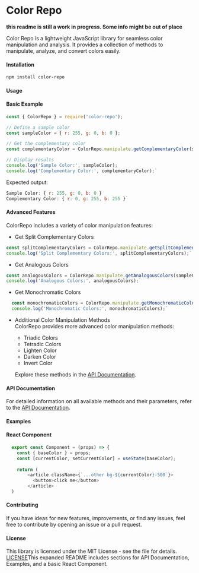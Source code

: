 # Color Repo
**this readme is still a work in progress. Some info might be out of place**

Color Repo is a lightweight JavaScript library for seamless color manipulation and analysis. It provides a collection of methods to manipulate, analyze, and convert colors easily.

#### Installation

```bash
npm install color-repo
```
#### Usage

#### Basic Example



```javascript
const { ColorRepo } = require('color-repo');

// Define a sample color
const sampleColor = { r: 255, g: 0, b: 0 };

// Get the complementary color
const complementaryColor = ColorRepo.manipulate.getComplementaryColor(sampleColor);

// Display results
console.log('Sample Color:', sampleColor);
console.log('Complementary Color:', complementaryColor);`
```

Expected output:

``` javascript
Sample Color: { r: 255, g: 0, b: 0 }
Complementary Color: { r: 0, g: 255, b: 255 }`
```
#### Advanced Features

ColorRepo includes a variety of color manipulation features:

- Get Split Complementary Colors

``` javascript
const splitComplementaryColors = ColorRepo.manipulate.getSplitComplementaryColors(sampleColor);
console.log('Split Complementary Colors:', splitComplementaryColors);`
```
- Get Analogous Colors

```javascript
const analogousColors = ColorRepo.manipulate.getAnalogousColors(sampleColor);
console.log('Analogous Colors:', analogousColors);`
```
- Get Monochromatic Colors

  
```javascript
  const monochromaticColors = ColorRepo.manipulate.getMonochromaticColors(sampleColor, 5);
  console.log('Monochromatic Colors:', monochromaticColors);`
```
- Additional Color Manipulation Methods  
  ColorRepo provides more advanced color manipulation methods:

  - Triadic Colors
  - Tetradic Colors
  - Lighten Color
  - Darken Color
  - Invert Color

  Explore these methods in the [API Documentation](https://chat.openai.com/c/f5e2913d-653a-4f66-ba5c-b032a8345ad5#api-documentation).

#### API Documentation

For detailed information on all available methods and their parameters, refer to the [API Documentation](https://chat.openai.com/c/API.md).

#### Examples

#### React Component
```javascript
  export const Component = (props) => {
    const { baseColor } = props;
    const [currentColor, setCurrentColor] = useState(baseColor);
  
    return (
        <article className={`...other bg-${currentColor}-500`}>
          <button>click me</button>
        </article>
  )
```
  

#### Contributing

If you have ideas for new features, improvements, or find any issues, feel free to contribute by opening an issue or a pull request.

#### License

This library is licensed under the MIT License - see the file for details. [LICENSE](https://opensource.org/license/mit/)This expanded README includes sections for API Documentation, Examples, and a basic React Component.
